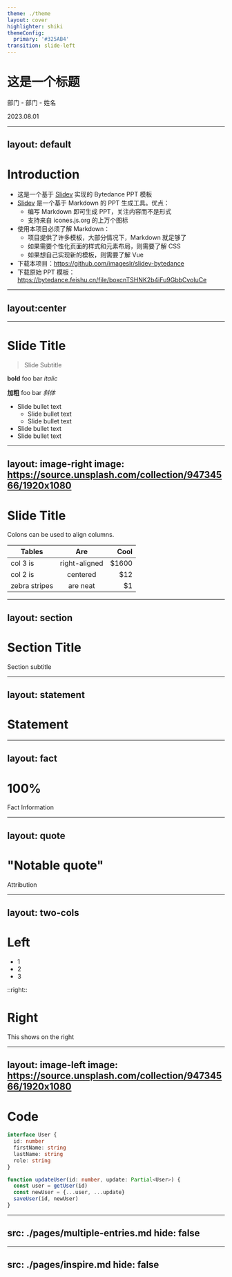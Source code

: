 ```yaml
---
theme: ./theme
layout: cover
highlighter: shiki
themeConfig:
  primary: '#325AB4'
transition: slide-left
---
```


# 这是一个标题

部门 - 部门 - 姓名

2023.08.01


---
layout: default
---

#  Introduction

* 这是一个基于 [Slidev](sli.dev) 实现的 Bytedance PPT 模板
* [Slidev](sli.dev) 是一个基于 Markdown 的 PPT 生成工具。优点：
  * 编写 Markdown 即可生成 PPT，<font class="text-primary">关注内容而不是形式</font>
  * 支持来自 icones.js.org 的上万个图标
* 使用本项目必须了解 Markdown：
  * 项目提供了许多模板，大部分情况下，Markdown 就足够了
  * 如果需要个性化页面的样式和元素布局，则需要了解 CSS
  * 如果想自己实现新的模板，则需要了解 Vue
* 下载本项目：https://github.com/imageslr/slidev-bytedance
* 下载原始 PPT 模板：https://bytedance.feishu.cn/file/boxcnTSHNK2b4iFu9GbbCvoluCe

---
layout:center
---

<div class="grid grid-cols-4 h-full text-center">
<SectionNumber :selected="true" index="01" title="标题一" />
<SectionNumber :selected="false" index="02" title="标题二" />
<SectionNumber :selected="false" index="03" title="标题三" />
<SectionNumber :selected="false" index="04" title="标题四" />
</div>

---

# Slide Title

> Slide Subtitle


**bold** foo bar *italic*

**加粗** foo bar *斜体*

* Slide bullet text
  * Slide bullet text
  * Slide bullet text
* Slide bullet text
* Slide bullet text

---
layout: image-right
image: https://source.unsplash.com/collection/94734566/1920x1080
---

# Slide Title

Colons can be used to align columns.

| Tables        | Are           | Cool  |
| ------------- |:-------------:| -----:|
| col 3 is      | right-aligned | $1600 |
| col 2 is      | centered      |   $12 |
| zebra stripes | are neat      |    $1 |

---
layout: section
---

# Section Title

Section subtitle

---
layout: statement
---

# Statement



---
layout: fact
---

# 100%
Fact Information

---
layout: quote
---

# "Notable quote"
Attribution


---
layout: two-cols
---

# Left
* 1
* 2
* 3


::right::

# Right

This shows on the right

---
layout: image-left
image: https://source.unsplash.com/collection/94734566/1920x1080
---

# Code

```ts {all|2|1-6|all}
interface User {
  id: number
  firstName: string
  lastName: string
  role: string
}

function updateUser(id: number, update: Partial<User>) {
  const user = getUser(id)
  const newUser = {...user, ...update}  
  saveUser(id, newUser)
}
```

---
src: ./pages/multiple-entries.md
hide: false
---

---
src: ./pages/inspire.md
hide: false
---